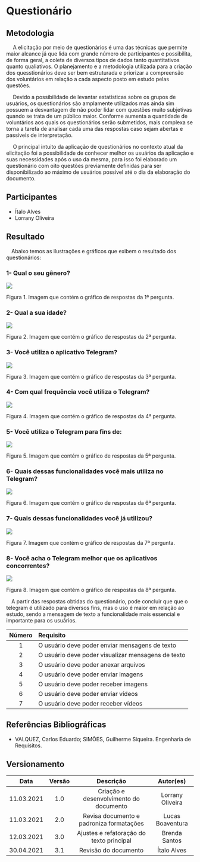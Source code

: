# Questionário

## Metodologia

<p>&emsp; A elicitação por meio de questionários é uma das técnicas que permite maior alcance já que lida com grande número de participantes e possibilita, de forma geral, a coleta de diversos tipos de dados tanto quantitativos quanto qualiativos. O planejamento e a metodologia utilizada para a criação dos quesstionários deve ser bem estruturada e priorizar a compreensão dos voluntários em relação a cada aspecto posto em estudo pelas questões.</p>

<p>&emsp; Devido a possibilidade de levantar estatísticas sobre os grupos de usuários, os questionários são amplamente utilizados mas ainda sim possuem a desvantagem de não poder lidar com questões muito subjetivas quando se trata de um público maior. Conforme aumenta a quantidade de voluntários aos quais os questionários serão submetidos, mais complexa se torna a tarefa de analisar cada uma das respostas caso sejam abertas e passiveis de interpretação. </p>

<p>&emsp; O principal intuito da aplicação de questionários no contexto atual da elicitação foi a possibilidade de conhecer melhor os usuários da aplicação e suas necessidades após o uso da mesma, para isso foi elaborado um questionário com oito questões previamente definidas para ser disponibilizado ao máximo de usuários possível até o dia da elaboração do documento.</p>

## Participantes

- Ítalo Alves
- Lorrany Oliveira

## Resultado

<p>&emsp;Abaixo temos as ilustrações e gráficos que exibem o resultado dos questionários: </p>

### 1- Qual o seu gênero?

![](../assets/elicitacao/grafico1.png)

<figcaption>Figura 1. Imagem que contém o gráfico de respostas da 1ª pergunta.</figcaption>

### 2- Qual a sua idade?

![](../assets/elicitacao/grafico2.png)

<figcaption>Figura 2. Imagem que contém o gráfico de respostas da 2ª pergunta.</figcaption>

### 3- Você utiliza o aplicativo Telegram?

![](../assets/elicitacao/grafico3.png)

<figcaption>Figura 3. Imagem que contém o gráfico de respostas da 3ª pergunta.</figcaption>

### 4- Com qual frequência você utiliza o Telegram?

![](../assets/elicitacao/grafico4.png)

<figcaption>Figura 4. Imagem que contém o gráfico de respostas da 4ª pergunta.</figcaption>

### 5- Você utiliza o Telegram para fins de:

![](../assets/elicitacao/grafico5.png)

<figcaption>Figura 5. Imagem que contém o gráfico de respostas da 5ª pergunta.</figcaption>

### 6- Quais dessas funcionalidades você mais utiliza no Telegram?

![](../assets/elicitacao/grafico6.png)

<figcaption>Figura 6. Imagem que contém o gráfico de respostas da 6ª pergunta.</figcaption>

### 7- Quais dessas funcionalidades você já utilizou?

![](../assets/elicitacao/grafico7.png)

<figcaption>Figura 7. Imagem que contém o gráfico de respostas da 7ª pergunta.</figcaption>

### 8- Você acha o Telegram melhor que os aplicativos concorrentes?

![](../assets/elicitacao/grafico8.png)

<figcaption>Figura 8. Imagem que contém o gráfico de respostas da 8ª pergunta.</figcaption>

<p>&emsp;A partir das respostas obtidas do questionário, pode concluir que que o telegram é utilizado para diversos fins, mas o uso é maior em relação ao estudo, sendo a mensagem de texto a funcionalidade mais essencial e importante para os usuários.</p>

| Número | Requisito                                          |
| :----: | :------------------------------------------------- |
|   1    | O usuário deve poder enviar mensagens de texto     |
|   2    | O usuário deve poder visualizar mensagens de texto |
|   3    | O usuário deve poder anexar arquivos               |
|   4    | O usuário deve poder enviar imagens                |
|   5    | O usuário deve poder receber imagens               |
|   6    | O usuário deve poder enviar vídeos                 |
|   7    | O usuário deve poder receber vídeos                |

## Referências Bibliográficas

- VALQUEZ, Carlos Eduardo; SIMÕES, Guilherme Siqueira. Engenharia de Requisitos.

## Versionamento

|    Data    | Versão |                Descrição                 |    Autor(es)     |
| :--------: | :----: | :--------------------------------------: | :--------------: |
| 11.03.2021 |  1.0   |  Criação e desenvolvimento do documento  | Lorrany Oliveira |
| 11.03.2021 |  2.0   | Revisa documento e padroniza formatações | Lucas Boaventura |
| 12.03.2021 |  3.0   | Ajustes e refatoração do texto principal |  Brenda Santos   |
| 30.04.2021 |  3.1   |           Revisão do documento           |   Ítalo Alves    |
